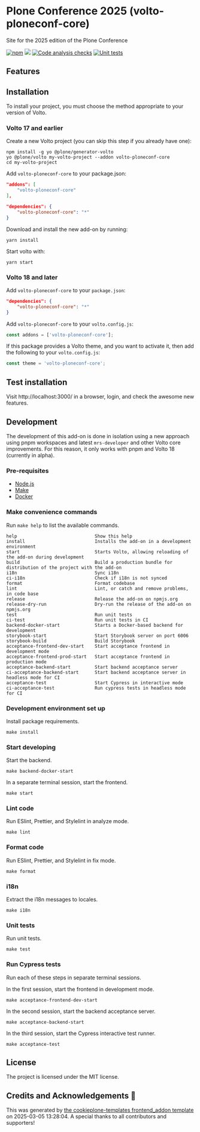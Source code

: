 # Plone Conference 2025 (volto-ploneconf-core)

Site for the 2025 edition of the Plone Conference

[![npm](https://img.shields.io/npm/v/volto-ploneconf-core)](https://www.npmjs.com/package/volto-ploneconf-core)
[![](https://img.shields.io/badge/-Storybook-ff4785?logo=Storybook&logoColor=white&style=flat-square)](https://plone.github.io/volto-ploneconf-core/)
[![Code analysis checks](https://github.com/plone/volto-ploneconf-core/actions/workflows/code.yml/badge.svg)](https://github.com/plone/volto-ploneconf-core/actions/workflows/code.yml)
[![Unit tests](https://github.com/plone/volto-ploneconf-core/actions/workflows/unit.yml/badge.svg)](https://github.com/plone/volto-ploneconf-core/actions/workflows/unit.yml)

## Features

<!-- List your awesome features here -->

## Installation

To install your project, you must choose the method appropriate to your version of Volto.


### Volto 17 and earlier

Create a new Volto project (you can skip this step if you already have one):

```
npm install -g yo @plone/generator-volto
yo @plone/volto my-volto-project --addon volto-ploneconf-core
cd my-volto-project
```

Add `volto-ploneconf-core` to your package.json:

```JSON
"addons": [
    "volto-ploneconf-core"
],

"dependencies": {
    "volto-ploneconf-core": "*"
}
```

Download and install the new add-on by running:

```
yarn install
```

Start volto with:

```
yarn start
```

### Volto 18 and later

Add `volto-ploneconf-core` to your `package.json`:

```json
"dependencies": {
    "volto-ploneconf-core": "*"
}
```

Add `volto-ploneconf-core` to your `volto.config.js`:

```javascript
const addons = ['volto-ploneconf-core'];
```

If this package provides a Volto theme, and you want to activate it, then add the following to your `volto.config.js`:

```javascript
const theme = 'volto-ploneconf-core';
```

## Test installation

Visit http://localhost:3000/ in a browser, login, and check the awesome new features.


## Development

The development of this add-on is done in isolation using a new approach using pnpm workspaces and latest `mrs-developer` and other Volto core improvements.
For this reason, it only works with pnpm and Volto 18 (currently in alpha).


### Pre-requisites

-   [Node.js](https://6.docs.plone.org/install/create-project.html#node-js)
-   [Make](https://6.docs.plone.org/install/create-project.html#make)
-   [Docker](https://6.docs.plone.org/install/create-project.html#docker)


### Make convenience commands

Run `make help` to list the available commands.

```text
help                             Show this help
install                          Installs the add-on in a development environment
start                            Starts Volto, allowing reloading of the add-on during development
build                            Build a production bundle for distribution of the project with the add-on
i18n                             Sync i18n
ci-i18n                          Check if i18n is not synced
format                           Format codebase
lint                             Lint, or catch and remove problems, in code base
release                          Release the add-on on npmjs.org
release-dry-run                  Dry-run the release of the add-on on npmjs.org
test                             Run unit tests
ci-test                          Run unit tests in CI
backend-docker-start             Starts a Docker-based backend for development
storybook-start                  Start Storybook server on port 6006
storybook-build                  Build Storybook
acceptance-frontend-dev-start    Start acceptance frontend in development mode
acceptance-frontend-prod-start   Start acceptance frontend in production mode
acceptance-backend-start         Start backend acceptance server
ci-acceptance-backend-start      Start backend acceptance server in headless mode for CI
acceptance-test                  Start Cypress in interactive mode
ci-acceptance-test               Run cypress tests in headless mode for CI
```

### Development environment set up

Install package requirements.

```shell
make install
```

### Start developing

Start the backend.

```shell
make backend-docker-start
```

In a separate terminal session, start the frontend.

```shell
make start
```

### Lint code

Run ESlint, Prettier, and Stylelint in analyze mode.

```shell
make lint
```

### Format code

Run ESlint, Prettier, and Stylelint in fix mode.

```shell
make format
```

### i18n

Extract the i18n messages to locales.

```shell
make i18n
```

### Unit tests

Run unit tests.

```shell
make test
```

### Run Cypress tests

Run each of these steps in separate terminal sessions.

In the first session, start the frontend in development mode.

```shell
make acceptance-frontend-dev-start
```

In the second session, start the backend acceptance server.

```shell
make acceptance-backend-start
```

In the third session, start the Cypress interactive test runner.

```shell
make acceptance-test
```

## License

The project is licensed under the MIT license.

## Credits and Acknowledgements 🙏

This was generated by [the cookieplone-templates frontend_addon template](https://github.com/plone/cookieplone-templates/tree/main/frontend_addon) on 2025-03-05 13:28:04. A special thanks to all contributors and supporters!
